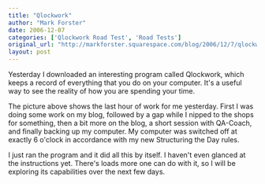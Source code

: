 ```yaml
---
title: "Qlockwork"
author: "Mark Forster"
date: 2006-12-07
categories: ['Qlockwork Road Test', 'Road Tests']
original_url: "http://markforster.squarespace.com/blog/2006/12/7/qlockwork.html"
layout: post
---
```


Yesterday I downloaded an interesting program called Qlockwork, which keeps a record of everything that you do on your computer. It's a useful way to see the reality of how you are spending your time.

The picture above shows the last hour of work for me yesterday. First I was doing some work on my blog, followed by a gap while I nipped to the shops for something, then a bit more on the blog, a short session with QA-Coach, and finally backing up my computer. My computer was switched off at exactly 6 o'clock in accordance with my new Structuring the Day rules.

I just ran the program and it did all this by itself. I haven't even glanced at the instructions yet. There's loads more one can do with it, so I will be exploring its capabilities over the next few days.
